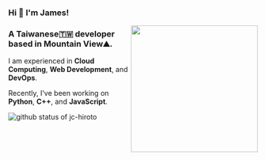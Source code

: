 ### Hi 👋 I'm James! 

<img align='right' src='https://jchiroto.dev/assets/jc_5.dd61399f.png' width='256"'>

### A Taiwanese🇹🇼 developer based in Mountain View⛰.

I am experienced in **Cloud Computing**, **Web Development**, and **DevOps**.

Recently, I've been working on **Python**, **C++**, and **JavaScript**.

![github status of jc-hiroto](https://github-readme-stats.vercel.app/api?username=jc-hiroto&count_private=true&show_icons=true&theme=nord&disable_animations=true)
